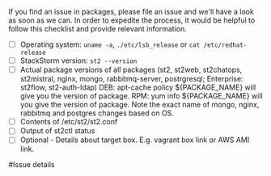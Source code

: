 If you find an issue in packages, please file an issue and we'll have a look as soon as we can.
In order to expedite the process, it would be helpful to follow this checklist and provide
relevant information.

  * [ ] Operating system: `uname -a`, `./etc/lsb_release` or `cat /etc/redhat-release`
  * [ ] StackStorm version: `st2 --version`
  * [ ] Actual package versions of all packages (st2, st2web, st2chatops, st2mistral, nginx, mongo, rabbitmq-server, postrgresql; Enterprise: st2flow, st2-auth-ldap)
    DEB: apt-cache policy ${PACKAGE_NAME} will give you the version of package.
    RPM: yum info ${PACKAGE_NAME} will you give the version of package.
    Note the exact name of mongo, nginx, rabbitmq and postgres changes based on OS.
  * [ ] Contents of /etc/st2/st2.conf
  * [ ] Output of st2ctl status
  * [ ] Optional - Details about target box. E.g. vagrant box link or AWS AMI link.

#Issue details
